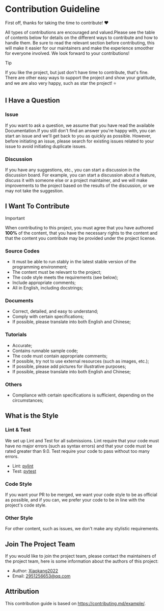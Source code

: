 # Contribution Guideline

First off, thanks for taking the time to contribute! ❤️

All types of contributions are encouraged and valued.Please see the table of contents below for details on the different ways to contribute and how to handle them. Be sure to read the relevant section before contributing, this will make it easier for our maintainers and make the experience smoother for everyone involved. We look forward to your contributions!

> [!TIP]  
> If you like the project, but just don't have time to contribute, that's fine. There are other easy ways to support the project and show your gratitude, and we are also very happy, such as star the project! ⭐

## I Have a Question

### Issue

If you want to ask a question, we assume that you have read the available Documentation.If you still don't find an answer you're happy with, you can start an issue and we'll get back to you as quickly as possible. However, before initiating an issue, please search for existing issues related to your issue to avoid initiating duplicate issues.

### Discussion

If you have any suggestions, etc., you can start a discussion in the discussion board. For example, you can start a discussion about a feature, discuss it with someone else or a project maintainer, and we will make improvements to the project based on the results of the discussion, or we may not take the suggestion.

## I Want To Contribute

> [!IMPORTANT]  
> When contributing to this project, you must agree that you have authored **100%** of the content, that you have the necessary rights to the content and that the content you contribute may be provided under the project license.

### Source Codes

* It must be able to run stably in the latest stable version of the programming environment;
* The content must be relevant to the project;
* The code style meets the requirements (see below);
* Include appropriate comments;
* All in English, including docstrings;

### Documents

* Correct, detailed, and easy to understand;
* Comply with certain specifications;
* If possible, please translate into both English and Chinese;

### Tutorials

* Accurate;
* Contains runnable sample code;
* The code must contain appropriate comments;
* If possible, try not to use external resources (such as images, etc.);
* If possible, please add pictures for illustrative purposes;
* If possible, please translate into both English and Chinese;

### Others

* Compliance with certain specifications is sufficient, depending on the circumstances;

## What is the Style

### Lint & Test

We set up Lint and Test for all submissions. Lint require that your code must have no major errors (such as syntax errors) and that your code must be rated greater than 9.0. Test require your code to pass without too many errors.

* Lint: [pylint](https://github.com/pylint-dev/pylint)
* Test: [pytest](https://github.com/pytest-dev/pytest)

### Code Style

If you want your PR to be merged, we want your code style to be as official as possible, and if you can, we prefer your code to be in line with the project's code style.

### Other Style

For other content, such as issues, we don't make any stylistic requirements.

## Join The Project Team

If you would like to join the project team, please contact the maintainers of the project team, here is some information about the authors of this project:

* Author: [Xiaokang2022](https://github.com/Xiaokang2022)
* Email: <2951256653@qq.com>

## Attribution

This contribution guide is based on <https://contributing.md/example/>.
